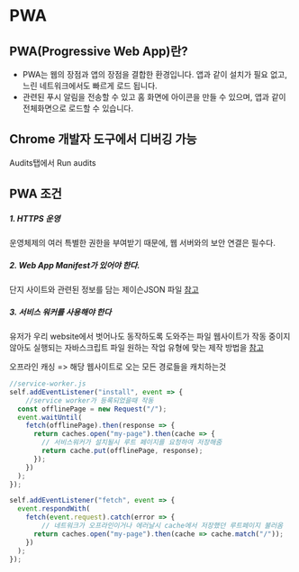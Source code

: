 # PWA
## PWA(Progressive Web App)란?
- PWA는 웹의 장점과 앱의 장점을 결합한 환경입니다. 앱과 같이 설치가 필요 없고, 느린 네트워크에서도 빠르게 로드 됩니다. 
- 관련된 푸시 알림을 전송할 수 있고 홈 화면에 아이콘을 만들 수 있으며, 앱과 같이 전체화면으로 로드할 수 있습니다.

## Chrome 개발자 도구에서 디버깅 가능
Audits탭에서 Run audits


## PWA 조건
##### 1. HTTPS 운영
운영체제의 여러 특별한 권한을 부여받기 때문에, 웹 서버와의 보안 연결은 필수다.
##### 2. Web App Manifest가 있어야 한다.
단지 사이트와 관련된 정보를 담는 제이슨JSON 파일 [참고](https://developer.mozilla.org/en-US/docs/Web/Manifest#Deploying_a_manifest_with_the_link_tag)
##### 3. 서비스 워커를 사용해야 한다
유저가 우리 website에서 벗어나도 동작하도록 도와주는 파일
웹사이트가 작동 중이지 않아도 실행되는 자바스크립트 파일
원하는 작업 유형에 맞는 제작 방법을 [참고](https://serviceworke.rs/)


오프라인 캐싱 => 해당 웹사이트로 오는 모든 경로들을 캐치하는것
```javascript
//service-worker.js
self.addEventListener("install", event => {
	//service worker가 등록되었을때 작동
  const offlinePage = new Request("/");
  event.waitUntil(
    fetch(offlinePage).then(response => {
      return caches.open("my-page").then(cache => {
      	// 서비스워커가 설치될시 루트 페이지를 요청하여 저장해줌
        return cache.put(offlinePage, response);
      });
    })
  );
});

self.addEventListener("fetch", event => {
  event.respondWith(
    fetch(event.request).catch(error => {
    	// 네트워크가 오프라인이거나 에러날시 cache에서 저장했던 루트페이지 불러옴
      return caches.open("my-page").then(cache => cache.match("/"));
    })
  );
});
```